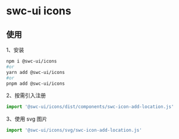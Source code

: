 # swc-ui icons


## 使用

1、安装

```bash
npm i @swc-ui/icons
#or
yarn add @swc-ui/icons
#or
pnpm add @swc-ui/icons
```

2、按需引入注册
```js
import '@swc-ui/icons/dist/components/swc-icon-add-location.js'
```

3、使用 svg 图片

```js
import '@swc-ui/icons/svg/swc-icon-add-location.js'
```
